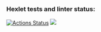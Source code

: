 ### Hexlet tests and linter status:
[![Actions Status](https://github.com/masha-masha/frontend-project-44/workflows/hexlet-check/badge.svg)](https://github.com/masha-masha/frontend-project-44/actions)
<a href="https://codeclimate.com/github/masha-masha/frontend-project-44/maintainability"><img src="https://api.codeclimate.com/v1/badges/363805adaaed82b731e3/maintainability" /></a>
